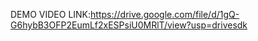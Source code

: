 DEMO VIDEO LINK:https://drive.google.com/file/d/1gQ-G6hybB3OFP2EumLf2xESPsiU0MRlT/view?usp=drivesdk
